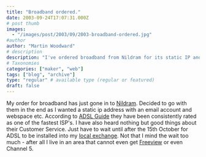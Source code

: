 ```yaml
---
title: "Broadband ordered."
date: 2003-09-24T17:07:31.000Z
# post thumb
images:
  - "/images/post/2003/09/2003-broadband-ordered.jpg"
#author
author: "Martin Woodward"
# description
description: "I've ordered broadband from Nildram for its static IP and great customer service, eagerly awaiting installation after 15th October."
# Taxonomies
categories: ["maker", "web"]
tags: ["blog", "archive"]
type: "regular" # available type (regular or featured)
draft: false
---
```


My order for broadband has just gone in to [Nildram](http://www.nildram.com). Decided to go with them in the end as I wanted a static ip address with an email account and webspace etc. According to [ADSL Guide](http://www.adslguide.org.uk) they have been consistently rated as one of the fastest ISP's. I have also heard nothing but good things about their Customer Service. Just have to wait until after the 15th October for ADSL to be installed into my [local exchange](http://www.stocksfieldbroadband.co.uk). Not that I mind the wait too much - after all I live in an area that cannot even get [Freeview](http://www.freeview.co.uk) or even Channel 5.
